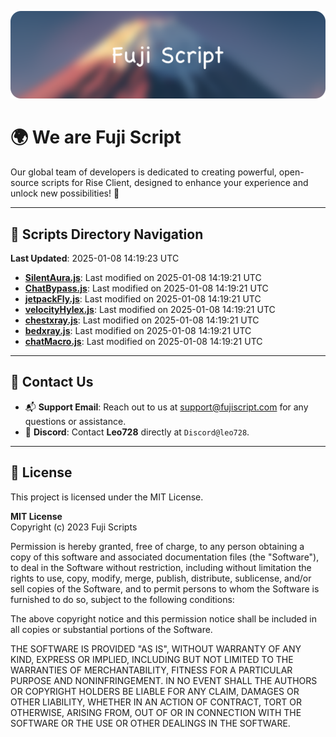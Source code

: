 ![Banner](.github/b.webp)

# 🌍 **We are Fuji Script**

Our global team of developers is dedicated to creating powerful, open-source scripts for Rise Client, designed to enhance your experience and unlock new possibilities! 🌟

---
<!-- SCRIPTS_NAVIGATION_START -->
## 📂 **Scripts Directory Navigation**

**Last Updated**: 2025-01-08 14:19:23 UTC

- **[SilentAura.js](scripts/SilentAura.js)**: Last modified on 2025-01-08 14:19:21 UTC
- **[ChatBypass.js](scripts/ChatBypass.js)**: Last modified on 2025-01-08 14:19:21 UTC
- **[jetpackFly.js](scripts/jetpackFly.js)**: Last modified on 2025-01-08 14:19:21 UTC
- **[velocityHylex.js](scripts/velocityHylex.js)**: Last modified on 2025-01-08 14:19:21 UTC
- **[chestxray.js](scripts/chestxray.js)**: Last modified on 2025-01-08 14:19:21 UTC
- **[bedxray.js](scripts/bedxray.js)**: Last modified on 2025-01-08 14:19:21 UTC
- **[chatMacro.js](scripts/chatMacro.js)**: Last modified on 2025-01-08 14:19:21 UTC

<!-- SCRIPTS_NAVIGATION_END -->

---

## 💬 **Contact Us**  
- 📬 **Support Email**: Reach out to us at [support@fujiscript.com](mailto:support@fujiscript.com) for any questions or assistance.  
- 💬 **Discord**: Contact **Leo728** directly at `Discord@leo728`.

---

## 📜 **License**

This project is licensed under the MIT License.  

**MIT License**  
Copyright (c) 2023 Fuji Scripts  

Permission is hereby granted, free of charge, to any person obtaining a copy of this software and associated documentation files (the "Software"), to deal in the Software without restriction, including without limitation the rights to use, copy, modify, merge, publish, distribute, sublicense, and/or sell copies of the Software, and to permit persons to whom the Software is furnished to do so, subject to the following conditions:  

The above copyright notice and this permission notice shall be included in all copies or substantial portions of the Software.  

THE SOFTWARE IS PROVIDED "AS IS", WITHOUT WARRANTY OF ANY KIND, EXPRESS OR IMPLIED, INCLUDING BUT NOT LIMITED TO THE WARRANTIES OF MERCHANTABILITY, FITNESS FOR A PARTICULAR PURPOSE AND NONINFRINGEMENT. IN NO EVENT SHALL THE AUTHORS OR COPYRIGHT HOLDERS BE LIABLE FOR ANY CLAIM, DAMAGES OR OTHER LIABILITY, WHETHER IN AN ACTION OF CONTRACT, TORT OR OTHERWISE, ARISING FROM, OUT OF OR IN CONNECTION WITH THE SOFTWARE OR THE USE OR OTHER DEALINGS IN THE SOFTWARE.  
